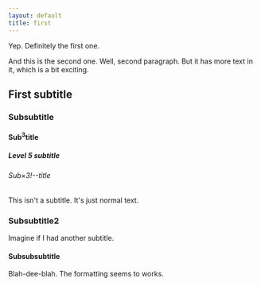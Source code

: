 ```yaml
---
layout: default
title: first
---
```


Yep. Definitely the first one.

And this is the second one. Well, second paragraph. But it has more text in it, which is a bit exciting.

## First subtitle
### Subsubtitle
#### Sub<sup>3</sup>title
##### Level 5 subtitle
###### Sub&times;3!--title
This isn't a subtitle. It's just normal text.

### Subsubtitle2

Imagine if I had another subtitle.

#### Subsubsubtitle

Blah-dee-blah. The formatting seems to works.

